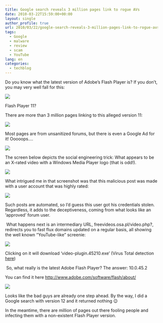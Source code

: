 ```yaml
---
title: Google search reveals 3 million pages link to rogue AVs
date: 2010-03-22T15:59:00+00:00
layout: single
author_profile: true
url: 2010/03/22/google-search-reveals-3-million-pages-link-to-rogue-avs/
tags:
  - Google
  - malware
  - review
  - scam
  - YouTube
lang: en
categories: 
  - techblog
---
```

Do you know what the latest version of Adobe’s Flash Player is? If you don’t, you may very well fall for this:

[![](http://3.bp.blogspot.com/_vaUVXcmC3OI/S6eLs_q-qTI/AAAAAAAABWE/HCTbO1ju4l4/s400/g1.png)](http://3.bp.blogspot.com/_vaUVXcmC3OI/S6eLs_q-qTI/AAAAAAAABWE/HCTbO1ju4l4/s1600-h/g1.png)

Flash Player 11?

There are more than 3 million pages linking to this alleged version 11:

[![](http://2.bp.blogspot.com/_vaUVXcmC3OI/S6eLtnfWDwI/AAAAAAAABWI/LeOreVi5JtM/s400/g2.png)](http://2.bp.blogspot.com/_vaUVXcmC3OI/S6eLtnfWDwI/AAAAAAAABWI/LeOreVi5JtM/s1600-h/g2.png)

Most pages are from unsanitized forums, but there is even a Google Ad for it! Ooooops….

[![](http://1.bp.blogspot.com/_vaUVXcmC3OI/S6eLthqaFSI/AAAAAAAABWM/uMkx8YONZf4/s400/g3.png)](http://1.bp.blogspot.com/_vaUVXcmC3OI/S6eLthqaFSI/AAAAAAAABWM/uMkx8YONZf4/s1600-h/g3.png)

The screen below depicts the social engineering trick: What appears to be an X-rated video with a Windows Media Player logo (that is odd!).

[![](http://3.bp.blogspot.com/_vaUVXcmC3OI/S6eLt9vbWCI/AAAAAAAABWQ/nHa2JqS3t2M/s400/g5.png)](http://3.bp.blogspot.com/_vaUVXcmC3OI/S6eLt9vbWCI/AAAAAAAABWQ/nHa2JqS3t2M/s1600-h/g5.png)

What intrigued me in that screenshot was that this malicious post was made with a user account that was highly rated:

[![](http://1.bp.blogspot.com/_vaUVXcmC3OI/S6eLt-sT_JI/AAAAAAAABWU/ArRhqrLzoCQ/s1600/hero.png)](http://1.bp.blogspot.com/_vaUVXcmC3OI/S6eLt-sT_JI/AAAAAAAABWU/ArRhqrLzoCQ/s1600-h/hero.png)

Such posts are automated, so I’d guess this user got his credentials stolen. Regardless, it adds to the deceptiveness, coming from what looks like an ‘approved’ forum user.

 What happens next is an intermediary URL, freevideos.osa.pl/video.php?, redirects you to fast flux domains updated on a regular basis, all showing the well known “YouTube-like” screenie:

[![](http://4.bp.blogspot.com/_vaUVXcmC3OI/S6eMeEHcJiI/AAAAAAAABWY/DDcNncKg66A/s400/g6.png)](http://4.bp.blogspot.com/_vaUVXcmC3OI/S6eMeEHcJiI/AAAAAAAABWY/DDcNncKg66A/s1600-h/g6.png)

Clicking on it will download ‘video-plugin.45210.exe’ (Virus Total detection [here](http://www.virustotal.com/analisis/c3b76274c1162b2c8e10c2aeca63b5d352d99a38a1263f5497c0b137097f16a0-1268690835))

 So, what really is the latest Adobe Flash Player? The answer: 10.0.45.2

You can find it here <http://www.adobe.com/software/flash/about/>

[![](http://4.bp.blogspot.com/_vaUVXcmC3OI/S6eMeO0FBWI/AAAAAAAABWc/MNZMZfnT1ik/s400/g4.png)](http://4.bp.blogspot.com/_vaUVXcmC3OI/S6eMeO0FBWI/AAAAAAAABWc/MNZMZfnT1ik/s1600-h/g4.png)

Looks like the bad guys are already one step ahead. By the way, I did a Google search with version 12 and it returned nothing 😉

In the meantime, there are million of pages out there fooling people and infecting them with a non-existent Flash Player version.